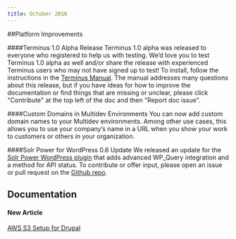 ```yaml
---
title: October 2016
---
```

##Platform Improvements

####Terminus 1.0 Alpha Release
Terminus 1.0 alpha was released to everyone who registered to help us with testing. We’d love you to test Terminus 1.0 alpha as well and/or share the release with experienced Terminus users who may not have signed up to test! To install, follow the instructions in the [Terminus Manual](https://terminusma-static-docs.pantheonsite.io/docs/terminus/install/). The manual addresses many questions about this release, but if you have ideas for how to improve the documentation or find things that are missing or unclear, please click "Contribute" at the top left of the doc and then "Report doc issue".


####Custom Domains in Multidev Environments
You can now add custom domain names to your Multidev environments. Among other use cases, this allows you to use your company’s name in a URL when you show your work to customers or others in your organization.


####Solr Power for WordPress 0.6 Update
We released an update for the [Solr Power WordPress plugin](https://wordpress.org/plugins/solr-power/) that adds advanced WP_Query integration and a method for API status. To contribute or offer input, please open an issue or pull request on the [Github repo](https://github.com/pantheon-systems/solr-power).

## Documentation

#### New Article


[AWS S3 Setup for Drupal](https://pantheon.io/docs/drupal-s3/)
